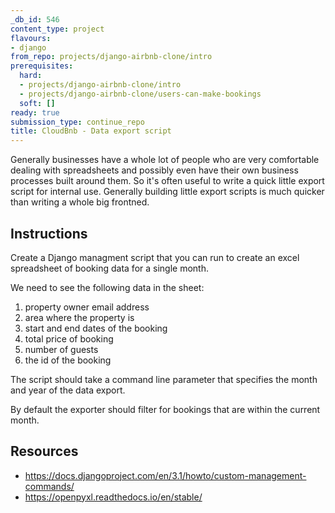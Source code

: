```yaml
---
_db_id: 546
content_type: project
flavours:
- django
from_repo: projects/django-airbnb-clone/intro
prerequisites:
  hard:
  - projects/django-airbnb-clone/intro
  - projects/django-airbnb-clone/users-can-make-bookings
  soft: []
ready: true
submission_type: continue_repo
title: CloudBnb - Data export script
---
```


Generally businesses have a whole lot of people who are very comfortable dealing with spreadsheets and possibly even have their own business processes built around them. So it's often useful to write a quick little export script for internal use. Generally building little export scripts is much quicker than writing a whole big frontned.

## Instructions

Create a Django managment script that you can run to create an excel spreadsheet of booking data for a single month.

We need to see the following data in the sheet:

1. property owner email address
2. area where the property is
3. start and end dates of the booking
4. total price of booking
5. number of guests
6. the id of the booking

The script should take a command line parameter that specifies the month and year of the data export.

By default the exporter should filter for bookings that are within the current month.

## Resources

- https://docs.djangoproject.com/en/3.1/howto/custom-management-commands/
- https://openpyxl.readthedocs.io/en/stable/